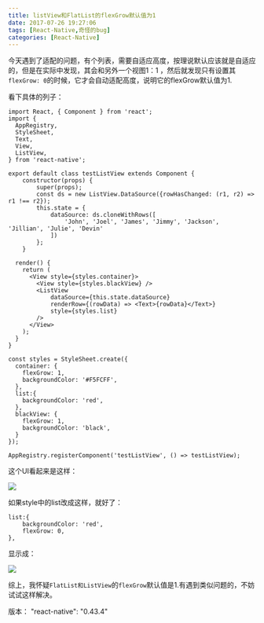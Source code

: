 ```yaml
---
title: listView和FlatList的flexGrow默认值为1
date: 2017-07-26 19:27:06
tags: [React-Native,奇怪的bug]
categories: [React-Native]
---
```



今天遇到了适配的问题，有个列表，需要自适应高度，按理说默认应该就是自适应的，但是在实际中发现，其会和另外一个视图1：1 ，然后就发现只有设置其`flexGrow: 0`的时候，它才会自动适配高度，说明它的flexGrow默认值为1.

看下具体的列子：

```
import React, { Component } from 'react';
import {
  AppRegistry,
  StyleSheet,
  Text,
  View,
  ListView,
} from 'react-native';

export default class testListView extends Component {
    constructor(props) {
        super(props);
        const ds = new ListView.DataSource({rowHasChanged: (r1, r2) => r1 !== r2});
        this.state = {
            dataSource: ds.cloneWithRows([
                'John', 'Joel', 'James', 'Jimmy', 'Jackson', 'Jillian', 'Julie', 'Devin'
            ])
        };
    }

  render() {
    return (
      <View style={styles.container}>
        <View style={styles.blackView} />
        <ListView
            dataSource={this.state.dataSource}
            renderRow={(rowData) => <Text>{rowData}</Text>}
            style={styles.list}
        />
      </View>
    );
  }
}

const styles = StyleSheet.create({
  container: {
    flexGrow: 1,
    backgroundColor: '#F5FCFF',
  },
  list:{
    backgroundColor: 'red',
  },
  blackView: {
    flexGrow: 1,
    backgroundColor: 'black',
  }
});

AppRegistry.registerComponent('testListView', () => testListView);

```

这个UI看起来是这样： 

![](http://on0hv7n2x.bkt.clouddn.com/Simulator%20Screen%20Shot%202017%E5%B9%B47%E6%9C%8826%E6%97%A5%20%E4%B8%8B%E5%8D%887.20.31.png)

如果style中的list改成这样，就好了：

```
list:{
    backgroundColor: 'red',
    flexGrow: 0,  
},

```

显示成： 


![](http://on0hv7n2x.bkt.clouddn.com/Simulator%20Screen%20Shot%202017%E5%B9%B47%E6%9C%8826%E6%97%A5%20%E4%B8%8B%E5%8D%887.21.58.png)

综上，我怀疑`FlatList和ListView`的`flexGrow`默认值是1.有遇到类似问题的，不妨试试这样解决。

版本： "react-native": "0.43.4"
